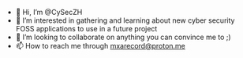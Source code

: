 - 👋 Hi, I’m @CySecZH
- 👀 I’m interested in gathering and learning about new cyber security FOSS applications to use in a future project
- 💞️ I’m looking to collaborate on anything you can convince me to ;) 
- 📫 How to reach me through mxarecord@proton.me
